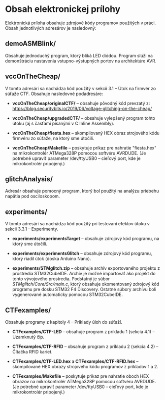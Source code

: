 # Obsah elektronickej prílohy

Elektronická príloha obsahuje zdrojové kódy programov použitých v práci. Obsah jednotlivých adresárov je nasledovný:

## demoASMBlink/

Obsahuje jednoduchý program, ktorý bliká LED diódou. Program slúži na demonštráciu nastavenia vstupno-výstupných portov na architektúre AVR.

##  vccOnTheCheap/

V tomto adresári sa nachádza kód použitý v sekcii 3.1 – Útok na firmvér zo súťaže CTF.
Obsahuje nasledovné podadresáre:

* **vccOnTheCheap/originalCTF/** – obsahuje pôvodný kód prevzatý z: https://blog.securitybits.io/2019/06/voltage-glitching-on-the-cheap/

* **vccOnTheCheap/upgradedCTF/** – obsahuje vylepšený program tohto útoku (aj s časťami písanými v C Inline Assembly).

* **vccOnTheCheap/fiesta.hex** – skompilovaný HEX obraz strojového kódu firmvéru zo súťaže, na ktorý sme útočili.

* **vccOnTheCheap/Makefile** – poskytuje príkaz pre nahratie "fiesta.hex" na mikrokontrolér ATMega328P pomocou softvéru AVRDUDE. (Je potrebné upraviť parameter /dev/ttyUSB0 – cieľový port, kde je mikrokontrolér pripojený.)

## glitchAnalysis/

Adresár obsahuje pomocný program, ktorý bol použitý na analýzu priebehu napätia pod osciloskopom.

## experiments/

V tomto adresári sa nachádza kód použitý pri testovaní efektov útoku v sekcii 3.3.1 – Experimenty.

* **experiments/experimentsTarget** – obsahuje zdrojový kód programu, na ktorý sme útočili.

* **experiments/experimentsGlitch** – obsahuje zdrojový kód programu, ktorý riadil útok (doska Arduino Nano).

* **experiments/STMglitch.zip** – obsahuje archív exportovaného projektu z prostredia STM32CubeIDE. Archív je možné importovať ako projekt do tohto vývojového prostredia. Podstatný je súbor *STMglitch/Core/Src/main.c*, ktorý obsahuje okomentovaný zdrojový kód programu pre dosku STM32 F4 Discovery. Ostatné súbory archívu boli vygenerované automaticky pomocou STM32CubeIDE.

## CTFexamples/

Obsahuje programy z kapitoly 4 – Príklady úloh do súťaží.

* **CTFexamples/CTF-LED** – obsahuje program z príkladu 1 (sekcia 4.1) – Uzamknutý čip.

* **CTFexamples/CTF-RFID** – obsahuje program z príkladu 2 (sekcia 4.2) – Čítačka RFID kariet.

* **CTFexamples/CTF-LED.hex** a **CTFexamples/CTF-RFID.hex** – skompilované HEX obrazy strojového kódu programov z príkladov 1 a 2.

* **CTFexamples/Makefile** – poskytuje príkaz pre nahratie oboch HEX obrazov na mikrokontrolér ATMega328P pomocou softvéru AVRDUDE. (Je potrebné upraviť parameter /dev/ttyUSB0 – cieľový port, kde je mikrokontrolér pripojený.)